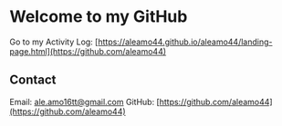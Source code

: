 # Welcome to my GitHub

Go to my Activity Log: [https://aleamo44.github.io/aleamo44/landing-page.html](https://github.com/aleamo44)

## Contact
Email: [ale.amo16tt@gmail.com](mailto:ale.amo16tt@gmail.com)
GitHub: [https://github.com/aleamo44](https://github.com/aleamo44)